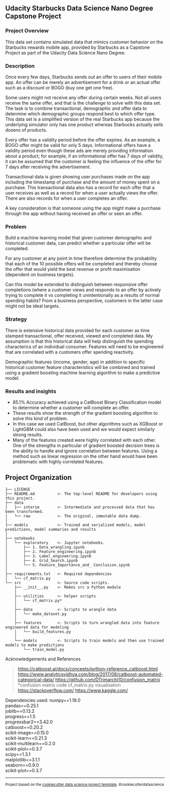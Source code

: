 ## Udacity Starbucks Data Science Nano Degree Capstone Project


### Project Overview

This data set contains simulated data that mimics customer behavior on the Starbucks rewards mobile app, provided by Starbucks as a Capstone Project as part of the Udacity Data Science Nano Degree.

### Description

Once every few days, Starbucks sends out an offer to users of their mobile app. An offer can be merely an advertisement for a drink or an actual offer such as a discount or BOGO (buy one get one free).

Some users might not receive any offer during certain weeks.
Not all users receive the same offer, and that is the challenge to solve with this data set.
The task is to combine transactional, demographic and offer data to determine which demographic groups respond best to which offer type. This data set is a simplified version of the real Starbucks app because the underlying simulator only has one product whereas Starbucks actually sells dozens of products.

Every offer has a validity period before the offer expires. As an example, a BOGO offer might be valid for only 5 days. Informational offers have a validity period even though these ads are merely providing information about a product; for example, if an informational offer has 7 days of validity, it can be assumed that the customer is feeling the influence of the offer for 7 days after receiving the advertisement.

Transactional data is given showing user purchases made on the app including the timestamp of purchase and the amount of money spent on a purchase. This transactional data also has a record for each offer that a user receives as well as a record for when a user actually views the offer. There are also records for when a user completes an offer.

A key consideration is that someone using the app might make a purchase through the app without having received an offer or seen an offer.

### Problem
Build a machine learning model that given customer demographic and historical customer data, can predict whether a particular offer will be completed.

For any customer at any point in time therefore determine the probability that each of the 10 possible offers will be completed and thereby choose the offer that would yield the best revenue or profit maximisation (dependent on business targets).

Can this model be extended to distinguish between responsive offer completions (where a customer views and responds to an offer by actively trying to complete it vs completing it unintentionally as a results of normal spending habits? From a business perspective, customers in the latter case might not be ideal targets.

### Strategy
There is extensive historical data provided for each customer as time stamped transactional, offer received, viewed and completed data. My assumption is that this historical data will help distinguish the spending characterics of an individual consumer. Features will need to be engineered that are correlated with a customers offer spending reactivity.

Demographic features (income, gender, age) in addition to specific historical customer feature characteristics will be combined and trained using a gradient boosting machine learning algorithm to make a predictive model.

### Results and insights
* 85.1% Accuracy achieved using a CatBoost Binary Classification model to determine whether a customer will complete an offer.
* These results show the strength of the gradient boosting algorithm to solve this kind of problem.
* In this case we used CatBoost, but other algorithms such as XGBoost or LightGBM could also have been used and we would expect similarly strong results.
* Many of the features created were highly correlated with each other. One of the strengths in particular of gradient boosted decision trees is the ability to handle and ignore correlation between features. Using a method such as linear regression on the other hand would have been problematic with highly correlated features.


Project Organization
------------

    ├── LICENSE
    ├── README.md          <- The top-level README for developers using this project.
    ├── data
    │   ├── interim        <- Intermediate and processed data that has been transformed.
    │   └── raw            <- The original, immutable data dump.
    │
    ├── models             <- Trained and serialized models, model predictions, model summaries and results
    │
    ├── notebooks          
    │   └── exploratory    <- Jupyter notebooks.
    │       ├── 1. Data_wrangling.ipynb
    │       ├── 2. Feature_engineering.ipynb
    │       ├── 3. Label_engineering.ipynb
    │       ├── 4. Grid_Search.ipynb
    │       └── 5. Feature_Importance_and_ Conclusion.ipynb
    │
    ├── requirements.txt   <- Required dependencies
    │   └── cf_matrix.py
    └── src                <- Source code scripts.
        ├── __init__.py    <- Makes src a Python module
        │   
        ├── utilities      <- helper scripts 
        │   └── cf_matrix.py*
        │
        ├── data           <- Scripts to wrangle data
        │   └── make_dataset.py
        │
        ├── features       <- Scripts to turn wrangled data into feature engineered data for modeling
        │   └── build_features.py
        │
        └── models         <- Scripts to train models and then use trained models to make predictions
            └── train_model.py


Acknowledgements and References

> https://catboost.ai/docs/concepts/python-reference_catboost.html
> https://www.analyticsvidhya.com/blog/2017/08/catboost-automated-categorical-data/
> https://github.com/DTrimarchi10/confusion_matrix *confusion matrix code cf_matrix.py visualisation
> https://stackoverflow.com/
> https://www.kaggle.com/

Dependencies used:
numpy==1.18.0 <br>
pandas==0.25.1 <br>
joblib==0.13.2 <br>
progress==1.5 <br>
progressbar2==3.42.0 <br>
catboost==0.20.2 <br>
scikit-image==0.15.0 <br>
scikit-learn==0.21.3 <br>
scikit-multilearn==0.2.0 <br>
scikit-plot==0.3.7 <br>
scipy==1.3.1 <br> 
matplotlib==3.1.1 <br>
seaborn==0.9.0 <br> 
scikit-plot==0.3.7 <br>


--------

<p><small>Project based on the <a target="_blank" href="https://drivendata.github.io/cookiecutter-data-science/">cookiecutter data science project template</a>. #cookiecutterdatascience</small></p>
